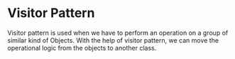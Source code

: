 # Visitor Pattern

Visitor pattern is used when we have to perform an operation on a group of similar kind of Objects. With the help of visitor pattern, we can move the operational logic from the objects to another class.